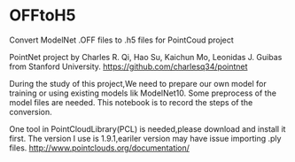 # OFFtoH5
Convert ModelNet .OFF files to .h5 files for PointCoud project

PointNet project by Charles R. Qi, Hao Su, Kaichun Mo, Leonidas J. Guibas from Stanford University.
https://github.com/charlesq34/pointnet

During the study of this project,We need to prepare our own model for training or using existing models lik ModelNet10.
Some preprocess of the model files are needed.
This notebook is to record the steps of the conversion.

One tool in PointCloudLibrary(PCL) is needed,please download and install it first.
The version I use is 1.9.1,eariler version may have issue importing .ply files.
http://www.pointclouds.org/documentation/
